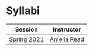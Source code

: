 # Syllabi


| Session                                                      | Instructor                                                    |
|--------------------------------------------------------------|---------------------------------------------------------------|
| [Spring 2021](https://mines-csci341.github.io/csci341-spring21-syllabus) | [Amelia Read](https://cs.mines.edu/faculty-and-staff/)   |
